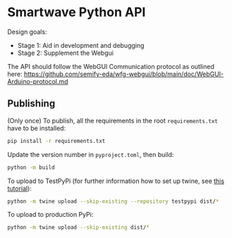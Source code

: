 # Smartwave Python API

Design goals:
   - Stage 1: Aid in development and debugging
   - Stage 2: Supplement the Webgui


The API should follow the WebGUI Communication protocol as outlined here:
https://github.com/semify-eda/wfg-webgui/blob/main/doc/WebGUI-Arduino-protocol.md

## Publishing
(Only once) To publish, all the requirements in the root `requirements.txt` have to be installed:
```bash
pip install -r requirements.txt
```
Update the version number in `pyproject.toml`, then build:
```bash
python -m build
```
To upload to TestPyPi (for further information how to set up twine, see [this tutorial](https://packaging.python.org/en/latest/tutorials/packaging-projects/#uploading-the-distribution-archives)):
```bash
python -m twine upload --skip-existing --repository testpypi dist/*
```
To upload to production PyPi:
```bash
python -m twine upload --skip-existing dist/*
```